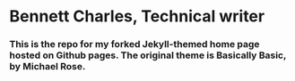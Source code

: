 # Bennett Charles, Technical writer

### This is the repo for my forked Jekyll-themed home page hosted on Github pages.  The original theme is Basically Basic, by Michael Rose.    
